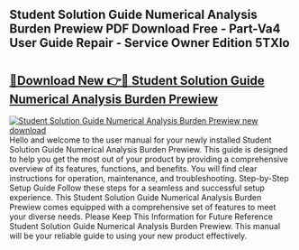 ## Student Solution Guide Numerical Analysis Burden Prewiew PDF Download Free - Part-Va4 User Guide Repair - Service Owner Edition 5TXlo

# <h2><a href="http://bc76227.oget.top/?id=Student+Solution+Guide+Numerical+Analysis+Burden+Prewiew">🔗Download New 👉🔴 Student Solution Guide Numerical Analysis Burden Prewiew</a></h2>

[![Student Solution Guide Numerical Analysis Burden Prewiew new download](https://i.imgur.com/5g1atiW.png)](http://bc76227.oget.top/?id=Student+Solution+Guide+Numerical+Analysis+Burden+Prewiew)
Hello and welcome to the user manual for your newly installed Student Solution Guide Numerical Analysis Burden Prewiew. This guide is designed to help you get the most out of your product by providing a comprehensive overview of its features, functions, and benefits. You will find clear instructions for operation, maintenance, and troubleshooting. Step-by-Step Setup Guide Follow these steps for a seamless and successful setup experience. This Student Solution Guide Numerical Analysis Burden Prewiew comes equipped with a comprehensive set of features to meet your diverse needs. Please Keep This Information for Future Reference Student Solution Guide Numerical Analysis Burden Prewiew. This manual will be your reliable guide to using your new product effectively.
